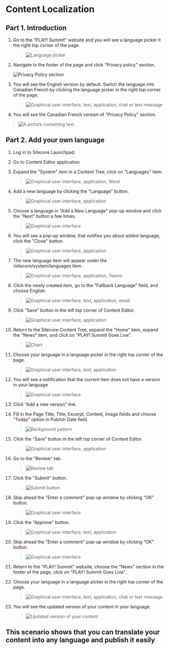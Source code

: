 # Content Localization

## Part 1. Introduction

1. Go to the "PLAY! Summit" website and you will see a language picker
    it the right top corner of the page.

    > ![Language picker](./media/image1.png)

1. Navigate to the footer of the page and click "Privacy policy"
    section.

    ![Privacy Policy section](.\media\image2.png)

1. You will see the English version by default. Switch the language
    into Canadian French by clicking the language picker in the right
    top corner of the page.

    > ![Graphical user interface, text, application, chat or text message](./media/image3.png)

1. You will see the Canadian French version of "Privacy Policy"
    section.

> ![A picture containing text](./media/image4.png)

## Part 2. Add your own language

1. Log in to Sitecore Launchpad.

1. Go to Content Editor application.

1. Expand the "System" item in a Content Tree, click on "Languages"
    item.

    > ![Graphical user interface, application, Word](./media/image5.png)

1. Add a new language by clicking the "Language" button.

    > ![Graphical user interface, application](./media/image6.png)

1. Choose a language in "Add a New Language" pop-up window and click
    the "Next" button a few times.

    > ![Graphical user interface](./media/image7.png)

1. You will see a pop-up window, that notifies you about added
    language, click the "Close" button.

    > ![Graphical user interface, application](./media/image8.png)

1. The new language item will appear under the
    /sitecore/system/languages item.

    > ![Graphical user interface, application, Teams](./media/image9.png)

1. Click the newly created item, go to the "Fallback Language" field,
    and choose English.

    > ![Graphical user interface, text, application, email](./media/image10.png)

1. Click "Save" button in the left top corner of Content Editor.

    > ![Graphical user interface, application](./media/image11.png)

1. Return to the Sitecore Content Tree, expand the "Home" item, expand
    the "News" item, and click on "PLAY! Summit Goes Live".

    > ![Chart](./media/image12.png)

1. Choose your language in a language picker in the right top corner of
    the page.

    > ![Graphical user interface, text, application](./media/image13.png)

1. You will see a notification that the current item does not have a
    version in your language

    > ![Graphical user interface](./media/image14.png)

1. Click "Add a new version" link.

1. Fill in the Page Title, Title, Excerpt, Content, Image fields and
    choose "Today" option in Publish Date field.

    > ![Background pattern](./media/image15.png)

1. Click the "Save" button in the left top corner of Content Editor.

    > ![Graphical user interface, application](./media/image11.png)

1. Go to the "Review" tab.

    > ![Review tab](./media/image16.png)

1. Click the "Submit" button.

    > ![Submit button](./media/image17.png)

1. Skip ahead the "Enter a comment" pop-up window by clicking "OK"
    button.

    > ![Graphical user interface](./media/image18.png)

1. Click the "Approve" button.

    > ![Graphical user interface, text, application](./media/image19.png)

1. Skip ahead the "Enter a comment" pop-up window by clicking "OK"
    button.

    > ![Graphical user interface](./media/image18.png)

1. Return to the "PLAY! Summit" website, choose the "News" section in
    the footer of the page, click on "PLAY! Summit Goes Live".

1. Choose your language in a language picker in the right top corner of
    the page.

    > ![Graphical user interface, text, application, chat or text message](./media/image20.png)

1. You will see the updated version of your content in your language.

    > ![Updated version of your content](./media/image21.png)

## This scenario shows that you can translate your content into any language and publish it easily
